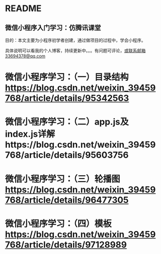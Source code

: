 # README

## 微信小程序入门学习：仿腾讯课堂

目的：本文主要为小程序初学者创建，通过做项目的过程中，学会小程序。

具体说明可以看我的个人博客，持续更新中。。。有问题可评论，或联系邮箱33694378@qq.com

# 微信小程序学习：（一）目录结构<https://blog.csdn.net/weixin_39459768/article/details/95342563>

# 微信小程序学习：（二）app.js及index.js详解https://blog.csdn.net/weixin_39459768/article/details/95603756

# 微信小程序学习：（三）轮播图<https://blog.csdn.net/weixin_39459768/article/details/96477305>

# 微信小程序学习：（四）模板<https://blog.csdn.net/weixin_39459768/article/details/97128989>

